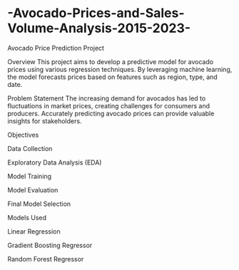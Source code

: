 # -Avocado-Prices-and-Sales-Volume-Analysis-2015-2023-

Avocado Price Prediction Project

Overview
This project aims to develop a predictive model for avocado prices using various regression techniques. By leveraging machine learning, the model forecasts prices based on features such as region, type, and date.

Problem Statement
The increasing demand for avocados has led to fluctuations in market prices, creating challenges for consumers and producers. Accurately predicting avocado prices can provide valuable insights for stakeholders.

Objectives

Data Collection

Exploratory Data Analysis (EDA)

Model Training

Model Evaluation

Final Model Selection

Models Used

Linear Regression

Gradient Boosting Regressor

Random Forest Regressor



